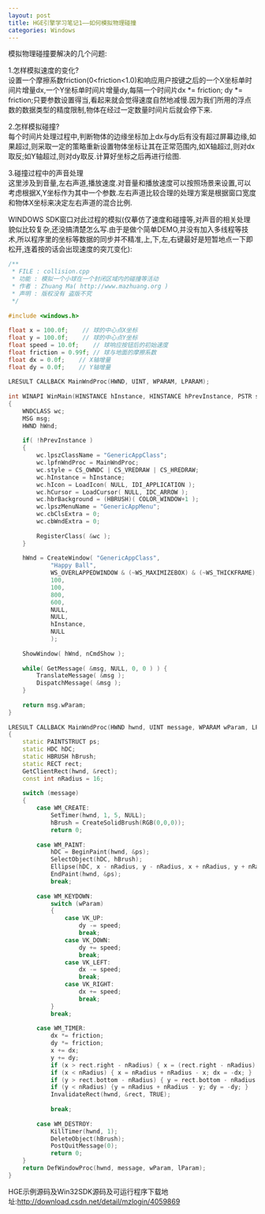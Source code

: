 ```yaml
---
layout: post
title: HGE引擎学习笔记1——如何模拟物理碰撞
categories: Windows
---
```


模拟物理碰撞要解决的几个问题:  
 
1.怎样模拟速度的变化?  
设置一个摩擦系数friction(0<friction<1.0)和响应用户按键之后的一个X坐标单时间片增量dx,一个Y坐标单时间片增量dy,每隔一个时间片dx *= friction; dy *= friction;只要参数设置得当,看起来就会觉得速度自然地减慢.因为我们所用的浮点数的数据类型的精度限制,物体在经过一定数量时间片后就会停下来.  
   
2.怎样模拟碰撞?  
每个时间片处理过程中,判断物体的边缘坐标加上dx与dy后有没有超过屏幕边缘,如果超过,则采取一定的策略重新设置物体坐标让其在正常范围内,如X轴超过,则对dx取反;如Y轴超过,则对dy取反.计算好坐标之后再进行绘图.  
   
3.碰撞过程中的声音处理  
这里涉及到音量,左右声道,播放速度.对音量和播放速度可以按照场景来设置,可以考虑根据X,Y坐标作为其中一个参数.左右声道比较合理的处理方案是根据窗口宽度和物体X坐标来决定左右声道的混合比例.  
   
WINDOWS SDK窗口对此过程的模拟(仅摹仿了速度和碰撞等,对声音的相关处理貌似比较复杂,还没搞清楚怎么写.由于是做个简单DEMO,并没有加入多线程等技术,所以程序里的坐标等数据的同步并不精准,上,下,左,右键最好是短暂地点一下即松开,连着按的话会出现速度的突兀变化):  

```c++
/** 
 * FILE : collision.cpp 
 * 功能 : 模拟一个小球在一个封闭区域内的碰撞等活动 
 * 作者 : Zhuang Ma( http://www.mazhuang.org ) 
 * 声明 : 版权没有 盗版不究 
 */  
  
#include <windows.h>  
  
float x = 100.0f;    // 球的中心点X坐标  
float y = 100.0f;    // 球的中心点Y坐标  
float speed = 10.0f;    // 球响应按钮后的初始速度  
float friction = 0.99f; // 球与地面的摩擦系数  
float dx = 0.0f;    // X轴增量  
float dy = 0.0f;    // Y轴增量  
  
LRESULT CALLBACK MainWndProc(HWND, UINT, WPARAM, LPARAM);  
  
int WINAPI WinMain(HINSTANCE hInstance, HINSTANCE hPrevInstance, PSTR szCmdLine, int nCmdShow)  
{  
    WNDCLASS wc;  
    MSG msg;  
    HWND hWnd;  
  
    if( !hPrevInstance )  
    {  
        wc.lpszClassName = "GenericAppClass";  
        wc.lpfnWndProc = MainWndProc;  
        wc.style = CS_OWNDC | CS_VREDRAW | CS_HREDRAW;  
        wc.hInstance = hInstance;  
        wc.hIcon = LoadIcon( NULL, IDI_APPLICATION );  
        wc.hCursor = LoadCursor( NULL, IDC_ARROW );  
        wc.hbrBackground = (HBRUSH)( COLOR_WINDOW+1 );  
        wc.lpszMenuName = "GenericAppMenu";  
        wc.cbClsExtra = 0;  
        wc.cbWndExtra = 0;  
  
        RegisterClass( &wc );  
    }  
  
    hWnd = CreateWindow( "GenericAppClass",  
            "Happy Ball",  
            WS_OVERLAPPEDWINDOW & (~WS_MAXIMIZEBOX) & (~WS_THICKFRAME),  
            100,  
            100,  
            800,  
            600,  
            NULL,  
            NULL,  
            hInstance,  
            NULL  
            );  
  
    ShowWindow( hWnd, nCmdShow );  
  
    while( GetMessage( &msg, NULL, 0, 0 ) ) {  
        TranslateMessage( &msg );  
        DispatchMessage( &msg );  
    }  
  
    return msg.wParam;  
}  
  
LRESULT CALLBACK MainWndProc(HWND hwnd, UINT message, WPARAM wParam, LPARAM lParam)  
{  
    static PAINTSTRUCT ps;  
    static HDC hDC;  
    static HBRUSH hBrush;  
    static RECT rect;  
    GetClientRect(hwnd, &rect);  
    const int nRadius = 16;  
  
    switch (message)  
    {  
        case WM_CREATE:  
            SetTimer(hwnd, 1, 5, NULL);  
            hBrush = CreateSolidBrush(RGB(0,0,0));  
            return 0;  
  
        case WM_PAINT:  
            hDC = BeginPaint(hwnd, &ps);  
            SelectObject(hDC, hBrush);  
            Ellipse(hDC, x - nRadius, y - nRadius, x + nRadius, y + nRadius);  
            EndPaint(hwnd, &ps);  
            break;  
  
        case WM_KEYDOWN:  
            switch (wParam)  
            {  
                case VK_UP:  
                    dy -= speed;  
                    break;  
                case VK_DOWN:  
                    dy += speed;  
                    break;  
                case VK_LEFT:  
                    dx -= speed;  
                    break;  
                case VK_RIGHT:  
                    dx += speed;  
                    break;  
            }  
            break;  
  
        case WM_TIMER:  
            dx *= friction;  
            dy *= friction;  
            x += dx;  
            y += dy;  
            if (x > rect.right - nRadius) { x = (rect.right - nRadius) - (x - (rect.right - nRadius)); dx = -dx; }  
            if (x < nRadius) { x = nRadius + nRadius - x; dx = -dx; }  
            if (y > rect.bottom - nRadius) { y = rect.bottom - nRadius - (y - (rect.bottom - nRadius)); dy = -dy; }  
            if (y < nRadius) {y = nRadius + nRadius - y; dy = -dy; }  
            InvalidateRect(hwnd, &rect, TRUE);  
  
            break;  
  
        case WM_DESTROY:  
            KillTimer(hwnd, 1);  
            DeleteObject(hBrush);  
            PostQuitMessage(0);  
            return 0;  
    }  
    return DefWindowProc(hwnd, message, wParam, lParam);  
}  
```

HGE示例源码及Win32SDK源码及可运行程序下载地址:http://download.csdn.net/detail/mzlogin/4059869

